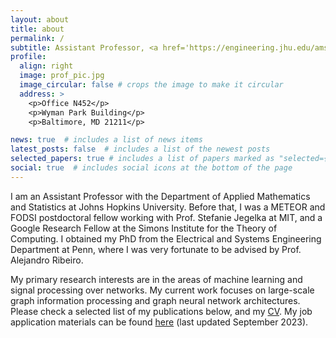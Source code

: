 ```yaml
---
layout: about
title: about
permalink: /
subtitle: Assistant Professor, <a href='https://engineering.jhu.edu/ams/'>Department of Applied Mathematics and Statistics, Johns Hopkins University</a>. 
profile:
  align: right
  image: prof_pic.jpg
  image_circular: false # crops the image to make it circular
  address: >
    <p>Office N452</p>
    <p>Wyman Park Building</p>
    <p>Baltimore, MD 21211</p>

news: true  # includes a list of news items
latest_posts: false  # includes a list of the newest posts
selected_papers: true # includes a list of papers marked as "selected={true}"
social: true  # includes social icons at the bottom of the page
---
```


I am an Assistant Professor with the Department of Applied Mathematics and Statistics at Johns Hopkins University. Before that, I was a METEOR and FODSI postdoctoral fellow working with Prof. Stefanie Jegelka at MIT, and a Google Research Fellow at the Simons Institute for the Theory of Computing. I obtained my PhD from the Electrical and Systems Engineering Department at Penn, where I was very fortunate to be advised by Prof. Alejandro Ribeiro. 

My primary research interests are in the areas of machine learning and signal processing over networks. My current work focuses on large-scale graph information processing and graph neural network architectures. Please check a selected list of my publications below, and my <a href='https://www.dropbox.com/s/k7tnugb9yrfjieq/cv_luana_ruiz.pdf?dl=0'>CV</a>. My job application materials can be found <a href='https://www.dropbox.com/sh/cu97rg61qvsa8dr/AAAyC45G_0L_lxmlTT0k9XIBa?dl=0'>here</a> (last updated September 2023). 